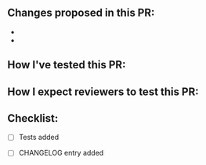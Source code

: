 ## Changes proposed in this PR:
-
-

## How I've tested this PR:

## How I expect reviewers to test this PR:

## Checklist:
- [ ] Tests added
- [ ] CHANGELOG entry added 

    [HashiCorp engineers only. Community PRs should not add a changelog entry.]::
    [Changelog entries should use present tense, e.g. "Add support for..."]::